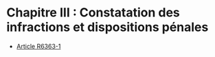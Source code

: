 # Chapitre III : Constatation des infractions  et dispositions pénales

* [Article R6363-1](./LEGIARTI000022257965.md)
